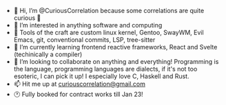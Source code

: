 - 👋 Hi, I’m @CuriousCorrelation because some correlations are quite curious 🤔
- 👀 I’m interested in anything software and computing
- 🧰 Tools of the craft are custom linux kernel, Gentoo, SwayWM, Evil Emacs, git, conventional commits, LSP, tree-sitter 
- 🌱 I’m currently learning frontend reactive frameworks, React and Svelte (techinically a compiler)
- 💞️ I’m looking to collaborate on anything and everything! Programming is the language, programming languages are dialects, if it's not too esoteric, I can pick it up! I especially love C, Haskell and Rust.
- 📫 Hit me up at curiouscorrelation@gmail.com
- 🕐 Fully booked for contract works till Jan 23!
<!---
CuriousCorrelation/CuriousCorrelation is a ✨ special ✨ repository because its `README.md` (this file) appears on your GitHub profile.
You can click the Preview link to take a look at your changes.
--->
